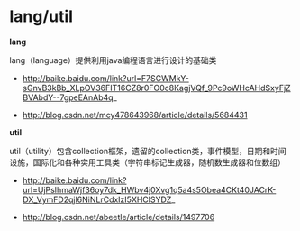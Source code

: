 ﻿# lang/util

**lang**

lang（language）提供利用java编程语言进行设计的基础类
     
  - http://baike.baidu.com/link?url=F7SCWMkY-sGnvB3kBb_XLpOV36FIT16CZ8r0FO0c8KagjVQf_9Pc9oWHcAHdSxyFjZBVAbdY--7gpeEAnAb4q_
     
  - http://blog.csdn.net/mcy478643968/article/details/5684431

**util**

util（utility）包含collection框架，遗留的collection类，事件模型，日期和时间设施，国际化和各种实用工具类（字符串标记生成器，随机数生成器和位数组）
     
  - http://baike.baidu.com/link?url=UjPsIhmaWjf36oy7dk_HWbv4j0Xvg1q5a4s5Obea4CKt40JACrK-DX_VymFD2qjl6NiNLrCdxIzI5XHClSYDZ_
     
  - http://blog.csdn.net/abeetle/article/details/1497706


